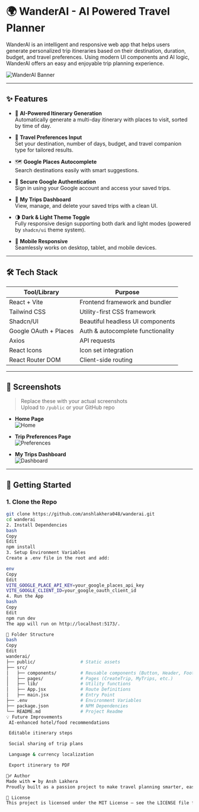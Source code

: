 # 🌍 WanderAI - AI Powered Travel Planner

WanderAI is an intelligent and responsive web app that helps users generate personalized trip itineraries based on their destination, duration, budget, and travel preferences. Using modern UI components and AI logic, WanderAI offers an easy and enjoyable trip planning experience.

![WanderAI Banner](./public/banner.png)

---

## ✨ Features

- 🧠 **AI-Powered Itinerary Generation**  
  Automatically generate a multi-day itinerary with places to visit, sorted by time of day.

- 🧳 **Travel Preferences Input**  
  Set your destination, number of days, budget, and travel companion type for tailored results.

- 🗺️ **Google Places Autocomplete**  
  Search destinations easily with smart suggestions.

- 🔐 **Secure Google Authentication**  
  Sign in using your Google account and access your saved trips.

- 📂 **My Trips Dashboard**  
  View, manage, and delete your saved trips with a clean UI.

- 🌗 **Dark & Light Theme Toggle**  
  Fully responsive design supporting both dark and light modes (powered by `shadcn/ui` theme system).

- 📱 **Mobile Responsive**  
  Seamlessly works on desktop, tablet, and mobile devices.

---

## 🛠️ Tech Stack

| Tool/Library           | Purpose                            |
|------------------------|------------------------------------|
| React + Vite           | Frontend framework and bundler     |
| Tailwind CSS           | Utility-first CSS framework        |
| Shadcn/UI              | Beautiful headless UI components   |
| Google OAuth + Places  | Auth & autocomplete functionality  |
| Axios                  | API requests                       |
| React Icons            | Icon set integration               |
| React Router DOM       | Client-side routing                |

---

## 📸 Screenshots

> Replace these with your actual screenshots  
> Upload to `/public` or your GitHub repo

- **Home Page**  
  ![Home](./public/screenshot-home.png)

- **Trip Preferences Page**  
  ![Preferences](./public/screenshot-preferences.png)

- **My Trips Dashboard**  
  ![Dashboard](./public/screenshot-dashboard.png)

---

## 🚀 Getting Started

### 1. Clone the Repo

```bash
git clone https://github.com/anshlakhera048/wanderai.git
cd wanderai
2. Install Dependencies
bash
Copy
Edit
npm install
3. Setup Environment Variables
Create a .env file in the root and add:

env
Copy
Edit
VITE_GOOGLE_PLACE_API_KEY=your_google_places_api_key
VITE_GOOGLE_CLIENT_ID=your_google_oauth_client_id
4. Run the App
bash
Copy
Edit
npm run dev
The app will run on http://localhost:5173/.

📁 Folder Structure
bash
Copy
Edit
wanderai/
├── public/                 # Static assets
├── src/
│   ├── components/         # Reusable components (Button, Header, Footer)
│   ├── pages/              # Pages (CreateTrip, MyTrips, etc.)
│   ├── lib/                # Utility functions
│   ├── App.jsx             # Route Definitions
│   ├── main.jsx            # Entry Point
├── .env                    # Environment Variables
├── package.json            # NPM Dependencies
└── README.md               # Project Readme
💡 Future Improvements
 AI-enhanced hotel/food recommendations

 Editable itinerary steps

 Social sharing of trip plans

 Language & currency localization

 Export itinerary to PDF

🙋‍♂️ Author
Made with ❤️ by Ansh Lakhera
Proudly built as a passion project to make travel planning smarter, easier, and more enjoyable.

📜 License
This project is licensed under the MIT License – see the LICENSE file for details.